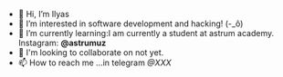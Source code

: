 - 👋 Hi, I’m Ilyas
- 👀 I’m interested in software development and hacking! (-_ô)
- 🌱 I’m currently learning:I am currently a student at astrum academy. Instagram: **@astrumuz**
- 💞️ I'm looking to collaborate on not yet.
- 📫 How to reach me ...in telegram *@XXX*

<!---
/ is a ✨ special ✨ repository because its `README.md` (this file) appears on your GitHub profile.
You can click the Preview link to take a look at your changes.
--->
